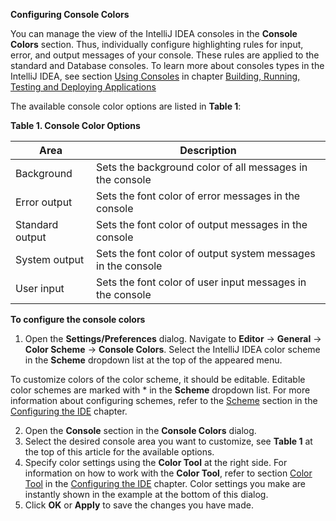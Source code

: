 **Configuring Console Colors**

You can manage the view of the IntelliJ IDEA consoles in the **Console Colors** section. Thus, individually configure highlighting rules for input, error, and output messages of your console. These rules are applied to the standard and Database consoles. To learn more about consoles types in the IntelliJ IDEA, see section [Using Consoles](UsingConsole.md) in chapter [Building, Running, Testing and Deploying Applications ](RunningApplications.md) 

The available console color options are listed in **Table 1**:

**Table 1. Console Color Options** 

|Area|  Description|
|--|--|
| Background| Sets the background color of all messages in the console |
| Error output | Sets the font color of error messages in the console |
| Standard output | Sets the font color of output messages in the console  |
| System output | Sets the font color of output system messages in the console |
| User input| Sets the font color of user input messages in the console |

**To configure the console colors**

 1. Open the **Settings/Preferences** dialog. Navigate to **Editor** -> **General** -> **Color Scheme** -> **Console Colors**. Select the IntelliJ IDEA color scheme in the **Scheme** dropdown list at the top of the appeared menu. 
 
To customize colors of the color scheme, it should be editable. Editable color schemes are marked with * in the **Scheme** dropdown list. For more information about configuring schemes, refer to the [Scheme](Scheme.md) section in the [Configuring the IDE](ConfiguringIDE.md) chapter.  

 2. Open the **Console** section in the **Console Colors** dialog.
 3. Select the desired console area you want to customize, see **Table 1** at the top of this article for the available options. 
 4. Specify color settings using the **Color Tool** at the right side. For information on how to work with the **Color Tool**, refer to section [Color Tool](ColorTool.md) in the [Configuring the IDE](ConfiguringIDE.md) chapter. Color settings you make are instantly shown in the example at the bottom of this dialog.
 5. Click **OK** or **Apply** to save the changes you have made.

